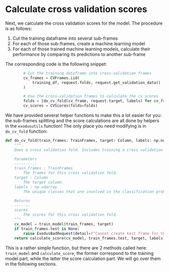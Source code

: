 # Calculate cross validation scores

Next, we calculate the cross validation scores for the model. The procedure is as follows:
1. Cut the training dataframe into several sub-frames
2. For each of those sub-frames, create a machine learning model
3. For each of those trained machine learning models, calculate their performance by comparing its predictions to another sub-frame

The corresponding code is the following snippet:

```python
        # Cut the training dataframe into cross-validation frames
        cv_frames = CVFrames.iid(
            training_df, request.folds, request.get_validation_data()
        )

        # Use the cross-validation frames to calculate the cv scores
        folds = [do_cv_fold(cv_frame, request.target, labels) for cv_frame in cv_frames.frames]
        cv_scores = CVScores(folds=folds)
```

We have provided several helper functions to make this a lot easier for you: the sub-frames splitting and the score calculations are all done by helpers in the `exodusutils` function! The only place you need modifying is in `do_cv_fold` function:

```python
def do_cv_fold(train_frames: TrainFrames, target: Column, labels: np.ndarray):
    """
    Does a cross validation fold. Includes training a cross validation model and calculating the score for the model.

    Parameters
    ----------
    train_frames : TrainFrames
        The frames for this cross validation fold.
    target : Column
        The target column.
    labels : np.ndarray
        The unique classes that are involved in the classification problem.

    Returns
    -------
    scores
        The scores for this cross validation fold.
    """
    cv_model = train_model(train_frames, target)
    if train_frames.test is None:
        raise ExodusBadRequest(detail=f"Cannot create test frame for this fold")
    return calculate_score(cv_model, train_frames.test, target, labels)
```

This is a rather simple function, but there are 2 methods called here: `train_model` and `calculate_score`, the former correspond to the training model part, while the latter the score calculation part. We will go over them in the following sections.
